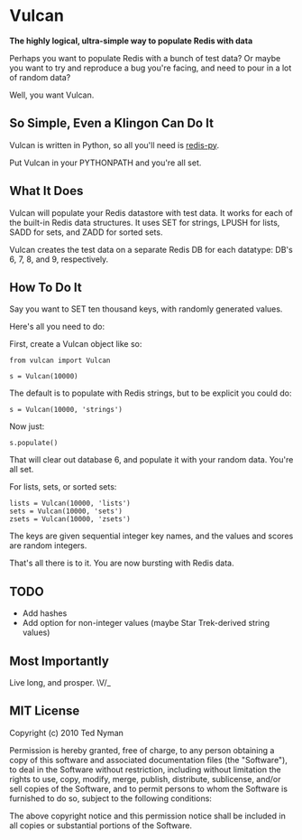 Vulcan
======

**The highly logical, ultra-simple way to populate Redis with data**

Perhaps you want to populate Redis with a bunch of test data? Or maybe you want to try and reproduce a bug you're facing, and need to pour in a lot of random data?

Well, you want Vulcan.

So Simple, Even a Klingon Can Do It
---------------------------------------

Vulcan is written in Python, so all you'll need is [redis-py](http://github.com/andymccurdy/redis-py "redis-py").

Put Vulcan in your PYTHONPATH and you're all set.

What It Does
---------------

Vulcan will populate your Redis datastore with test data. It works for each of the built-in Redis data structures. It uses SET for strings, LPUSH for lists, SADD for sets, and ZADD for sorted sets. 

Vulcan creates the test data on a separate Redis DB for each datatype: DB's 6, 7, 8, and 9, respectively.

How To Do It
-------------

Say you want to SET ten thousand keys, with randomly generated values.

Here's all you need to do:

First, create a Vulcan object like so:

	from vulcan import Vulcan

	s = Vulcan(10000)

The default is to populate with Redis strings, but to be explicit you could do:

	s = Vulcan(10000, 'strings')

Now just:

	s.populate()

That will clear out database 6, and populate it with your random data. You're all set.

For lists, sets, or sorted sets:

	lists = Vulcan(10000, 'lists')
	sets = Vulcan(10000, 'sets')
	zsets = Vulcan(10000, 'zsets')

The keys are given sequential integer key names, and the values and scores are random integers. 

That's all there is to it. You are now bursting with Redis data. 


TODO
---------

* Add hashes
* Add option for non-integer values (maybe Star Trek-derived string values)

Most Importantly
-----------------
Live long, and prosper. \V/_

MIT License
------------

Copyright (c) 2010 Ted Nyman

Permission is hereby granted, free of charge, to any person obtaining a copy of this software and associated documentation files (the "Software"), to deal in the Software without restriction, including without limitation the rights to use, copy, modify, merge, publish, distribute, sublicense, and/or sell copies of the Software, and to permit persons to whom the Software is furnished to do so, subject to the following conditions:

The above copyright notice and this permission notice shall be included in all copies or substantial portions of the Software.
